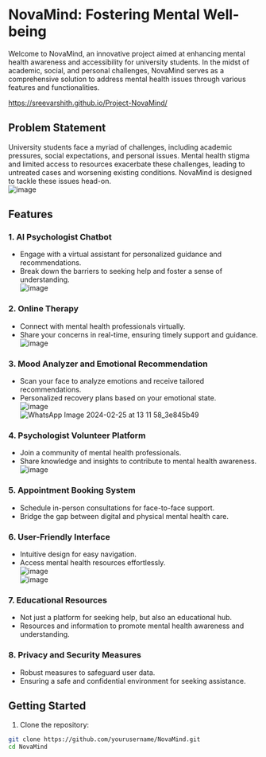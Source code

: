 # NovaMind: Fostering Mental Well-being 

Welcome to NovaMind, an innovative project aimed at enhancing mental health awareness and accessibility for university students. In the midst of academic, social, and personal challenges, NovaMind serves as a comprehensive solution to address mental health issues through various features and functionalities.

 https://sreevarshith.github.io/Project-NovaMind/

## Problem Statement

University students face a myriad of challenges, including academic pressures, social expectations, and personal issues. Mental health stigma and limited access to resources exacerbate these challenges, leading to untreated cases and worsening existing conditions. NovaMind is designed to tackle these issues head-on.<br>
![image](https://github.com/SreeVarshith/Project-NovaMind/assets/94850851/551ba731-6992-4336-8d23-92cf7131ed6d)<br>

## Features

### 1. AI Psychologist Chatbot
- Engage with a virtual assistant for personalized guidance and recommendations.
- Break down the barriers to seeking help and foster a sense of understanding.<br>
![image](https://github.com/SreeVarshith/Project-NovaMind/assets/94850851/7946ffa4-1ac8-469d-bf04-3a2db7b0e637)<br>

### 2. Online Therapy
- Connect with mental health professionals virtually.
- Share your concerns in real-time, ensuring timely support and guidance. <br>
![image](https://github.com/SreeVarshith/Project-NovaMind/assets/94850851/3d04aea2-c87b-4c44-9eba-fc38ed7290cf)<br>


### 3. Mood Analyzer and Emotional Recommendation
- Scan your face to analyze emotions and receive tailored recommendations.
- Personalized recovery plans based on your emotional state.<br>
![image](https://github.com/SreeVarshith/Project-NovaMind/assets/94850851/8605f9ff-2aa6-403b-b997-adcd6e1b3210)<br>
![WhatsApp Image 2024-02-25 at 13 11 58_3e845b49](https://github.com/SreeVarshith/Project-NovaMind/assets/94850851/c045d480-516a-4aa2-ac14-a2c210cc2016)<br>

### 4. Psychologist Volunteer Platform
- Join a community of mental health professionals.
- Share knowledge and insights to contribute to mental health awareness.<br>
![image](https://github.com/SreeVarshith/Project-NovaMind/assets/94850851/e30d125e-a5a0-46a8-adff-678ae3448b80)<br>

### 5. Appointment Booking System
- Schedule in-person consultations for face-to-face support.
- Bridge the gap between digital and physical mental health care.

### 6. User-Friendly Interface
- Intuitive design for easy navigation.
- Access mental health resources effortlessly.<br>
![image](https://github.com/SreeVarshith/Project-NovaMind/assets/94850851/dd4d4ecf-ddac-43fb-a60e-e27bfbc77ace)<br>
![image](https://github.com/SreeVarshith/Project-NovaMind/assets/94850851/204de29b-889a-4635-b0ca-d7b97bcfc1aa)<br>

### 7. Educational Resources
- Not just a platform for seeking help, but also an educational hub.
- Resources and information to promote mental health awareness and understanding.

### 8. Privacy and Security Measures
- Robust measures to safeguard user data.
- Ensuring a safe and confidential environment for seeking assistance.

## Getting Started

1. Clone the repository:

```bash
git clone https://github.com/yourusername/NovaMind.git
cd NovaMind
